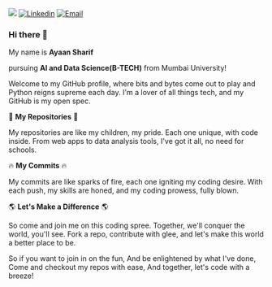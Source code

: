 ![](https://komarev.com/ghpvc/?username=dexjr)   <a href="https://www.linkedin.com/in/ayaansharif/" target="_blank"><img src="https://img.shields.io/badge/-LinkedIn-%230077B5?logo=linkedin&logoColor=white" alt="Linkedin"></a>   <a href="mailto:ayaansharif42@gmail.com"><img src="https://img.shields.io/badge/Gmail-D14836?logo=gmail&logoColor=white" alt="Email"></a>
### Hi there 👋

My name is **Ayaan Sharif** 

pursuing **AI and Data Science(B-TECH)** from Mumbai University! 


Welcome to my GitHub profile, where bits and bytes come out to play and Python reigns supreme each day. I'm a lover of all things tech, and my GitHub is my open spec.

📂 **My Repositories** 📂

My repositories are like my children, my pride. Each one unique, with code inside. From web apps to data analysis tools, I've got it all, no need for schools.

🔥 **My Commits** 🔥

My commits are like sparks of fire, each one igniting my coding desire. With each push, my skills are honed, and my coding prowess, fully blown.

🌎 **Let's Make a Difference** 🌎

So come and join me on this coding spree. Together, we'll conquer the world, you'll see. Fork a repo, contribute with glee, and let's make this world a better place to be.

So if you want to join in on the fun,
And be enlightened by what I've done,
Come and checkout my repos with ease,
And together, let's code with a breeze!



<!--
**dexjr/dexjr** is a ✨ _special_ ✨ repository because its `README.md` (this file) appears on your GitHub profile.

Here are some ideas to get you started:

- 🔭 I’m currently working on ...
- 🌱 I’m currently learning ...
- 👯 I’m looking to collaborate on ...
- 🤔 I’m looking for help with ...
- 💬 Ask me about ...
- 📫 How to reach me: ...
- 😄 Pronouns: ...
- ⚡ Fun fact: ...
-->
